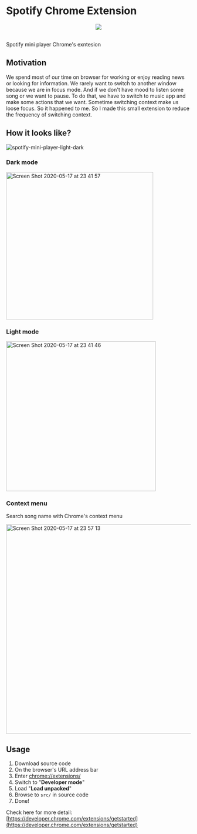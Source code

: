 # Spotify Chrome Extension

<div align="center">
  <img src="https://user-images.githubusercontent.com/6290720/82152014-98407200-9899-11ea-9a63-ba6b42aa2c34.png" />
  <br />
  <br />
</div>

Spotify mini player Chrome's exntesion

## Motivation

We spend most of our time on browser for working or enjoy reading news or looking for information. We rarely want to switch to another window because we are in focus mode. And if we don't have mood to listen some song or we want to pause. To do that, we have to switch to music app and make some actions that we want. Sometime switching context make us loose focus. So it happened to me. So I made this small extension to reduce the frequency of switching context.

## How it looks like?

![spotify-mini-player-light-dark](https://user-images.githubusercontent.com/6290720/82152282-0afe1d00-989b-11ea-8266-4f4a8c71c11f.gif)

### Dark mode

<img width="401" alt="Screen Shot 2020-05-17 at 23 41 57" src="https://user-images.githubusercontent.com/6290720/82152215-ba86bf80-989a-11ea-820b-b87053ad09d8.png">

### Light mode

<img width="408" alt="Screen Shot 2020-05-17 at 23 41 46" src="https://user-images.githubusercontent.com/6290720/82152226-ca9e9f00-989a-11ea-8d1c-63d1ad05d274.png">

### Context menu

Search song name with Chrome's context menu

<img width="570" alt="Screen Shot 2020-05-17 at 23 57 13" src="https://user-images.githubusercontent.com/6290720/82152275-fd489780-989a-11ea-9334-5aed74a49967.png">

## Usage

1. Download source code
2. On the browser's URL address bar
3. Enter [chrome://extensions/](chrome://extensions/)
4. Switch to "**Developer mode**"
5. Load "**Load unpacked**"
6. Browse to `src/` in source code
7. Done!

Check here for more detail: [https://developer.chrome.com/extensions/getstarted](https://developer.chrome.com/extensions/getstarted)
